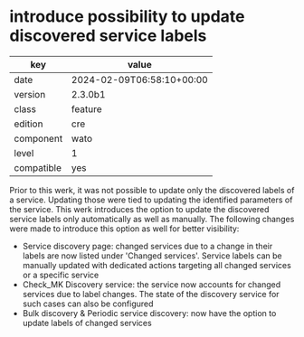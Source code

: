 [//]: # (werk v2)
# introduce possibility to update discovered service labels

key        | value
---------- | ---
date       | 2024-02-09T06:58:10+00:00
version    | 2.3.0b1
class      | feature
edition    | cre
component  | wato
level      | 1
compatible | yes

Prior to this werk, it was not possible to update only the
discovered labels of a service. Updating those were tied
to updating the identified parameters of the service. This
werk introduces the option to update the discovered service
labels only automatically as well as manually. The following
changes were made to introduce this option as well for better
visibility:

* Service discovery page: changed services due to a change in
their labels are now listed under 'Changed services'. Service
labels can be manually updated with dedicated actions targeting
all changed services or a specific service
* Check_MK Discovery service: the service now accounts for
changed services due to label changes. The state of the discovery
service for such cases can also be configured
* Bulk discovery & Periodic service discovery: now have the option
to update labels of changed services

